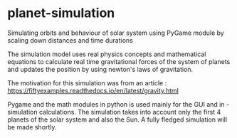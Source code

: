 # planet-simulation
Simulating orbits and behaviour of solar system using PyGame module by scaling down distances and time durations

The simulation model uses real physics concepts and mathematical equations to calculate real time gravitational forces of the system of planets and updates the position by using newton's laws of gravitation. 

The motivation for this simulation was from an article : https://fiftyexamples.readthedocs.io/en/latest/gravity.html

Pygame and the math modules in python is used mainly for the GUI and in - simulation calculations.
The simulation takes into account only the first 4 planets of the solar system and also the Sun. 
A fully fledged simulation will be made shortly. 
